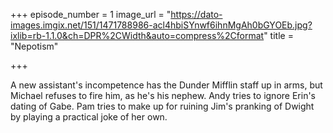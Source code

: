 +++
episode_number = 1
image_url = "https://dato-images.imgix.net/151/1471788986-acl4hbiSYnwf6ihnMgAh0bGYOEb.jpg?ixlib=rb-1.1.0&ch=DPR%2CWidth&auto=compress%2Cformat"
title = "Nepotism"

+++

A new assistant's incompetence has the Dunder Mifflin staff up in arms, but Michael refuses to fire him, as he's his nephew. Andy tries to ignore Erin's dating of Gabe. Pam tries to make up for ruining Jim's pranking of Dwight by playing a practical joke of her own.